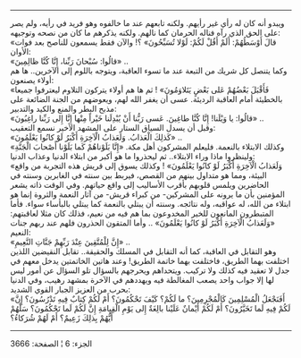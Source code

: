 ------------------------------------------------------------------------

ويبدو أنه كان له رأي غير رأيهم. ولكنه تابعهم عند ما خالفوه وهو فريد في
رأيه، ولم يصر على الحق الذي رآه فناله الحرمان كما نالهم. ولكنه يذكرهم ما
كان من نصحه وتوجيهه:  
«قالَ أَوْسَطُهُمْ: أَلَمْ أَقُلْ لَكُمْ: لَوْلا تُسَبِّحُونَ» ؟! والآن فقط يسمعون للناصح بعد
فوات الأوان:  
«قالُوا: سُبْحانَ رَبِّنا، إِنَّا كُنَّا ظالِمِينَ» ..  
وكما يتنصل كل شريك من التبعة عند ما تسوء العاقبة، ويتوجه باللوم إلى
الآخرين.. ها هم أولاء يصنعون:  
«فَأَقْبَلَ بَعْضُهُمْ عَلى بَعْضٍ يَتَلاوَمُونَ» ! ثم ها هم أولاء يتركون التلاوم ليعترفوا
جميعا بالخطيئة أمام العاقبة الرديئة. عسى أن يغفر الله لهم، ويعوضهم من
الجنة الضائعة على مذبح البطر والمنع والكيد والتدبير:  
«قالُوا: يا وَيْلَنا! إِنَّا كُنَّا طاغِينَ. عَسى رَبُّنا أَنْ يُبْدِلَنا خَيْراً مِنْها إِنَّا إِلى
رَبِّنا راغِبُونَ» ..  
وقبل أن يسدل السياق الستار على المشهد الأخير نسمع التعقيب:  
«كَذلِكَ الْعَذابُ. وَلَعَذابُ الْآخِرَةِ أَكْبَرُ لَوْ كانُوا يَعْلَمُونَ» ..  
وكذلك الابتلاء بالنعمة. فليعلم المشركون أهل مكة. «إِنَّا بَلَوْناهُمْ كَما بَلَوْنا
أَصْحابَ الْجَنَّةِ» ولينظروا ماذا وراء الابتلاء.. ثم ليحذروا ما هو أكبر من
ابتلاء الدنيا وعذاب الدنيا:  
«وَلَعَذابُ الْآخِرَةِ أَكْبَرُ لَوْ كانُوا يَعْلَمُونَ» ! وكذلك يسوق إلى قريش هذه التجربة
من واقع البيئة، ومما هو متداول بينهم من القصص، فيربط بين سنته في
الغابرين وسنته في الحاضرين ويلمس قلوبهم بأقرب الأساليب إلى واقع حياتهم.
وفي الوقت ذاته يشعر المؤمنين بأن ما يرونه على المشركين- من كبراء قريش-
من آثار النعمة والثروة إنما هو ابتلاء من الله، له عواقبه، وله نتائجه.
وسنته أن يبتلي بالنعمة كما يبتلي بالبأساء سواء. فأما المتبطرون المانعون
للخير المخدوعون بما هم فيه من نعيم، فذلك كان مثلا لعاقبتهم: «وَلَعَذابُ
الْآخِرَةِ أَكْبَرُ لَوْ كانُوا يَعْلَمُونَ» .. وأما المتقون الحذرون فلهم عند ربهم جنات
النعيم:  
«إِنَّ لِلْمُتَّقِينَ عِنْدَ رَبِّهِمْ جَنَّاتِ النَّعِيمِ» ..  
وهو التقابل في العاقبة، كما أنه التقابل في المسلك والحقيقة.. تقابل
النقيضين اللذين اختلفت بهما الطريق، فاختلفت بهما خاتمة الطريق! وعند
هاتين الخاتمتين يدخل معهم في جدل لا تعقيد فيه كذلك ولا تركيب. ويتحداهم
ويحرجهم بالسؤال تلو السؤال عن أمور ليس لها إلا جواب واحد يصعب المغالطة
فيه ويهددهم في الآخرة بمشهد رهيب، وفي الدنيا بحرب من العزيز الجبار القوي
الشديد:  
«أَفَنَجْعَلُ الْمُسْلِمِينَ كَالْمُجْرِمِينَ؟ ما لَكُمْ؟ كَيْفَ تَحْكُمُونَ؟ أَمْ لَكُمْ كِتابٌ فِيهِ تَدْرُسُونَ؟
إِنَّ لَكُمْ فِيهِ لَما تَخَيَّرُونَ؟ أَمْ لَكُمْ أَيْمانٌ عَلَيْنا بالِغَةٌ إِلى يَوْمِ الْقِيامَةِ إِنَّ لَكُمْ
لَما تَحْكُمُونَ؟ سَلْهُمْ أَيُّهُمْ بِذلِكَ زَعِيمٌ؟ أَمْ لَهُمْ شُرَكاءُ؟

------------------------------------------------------------------------

الجزء: 6 ¦ الصفحة: 3666
